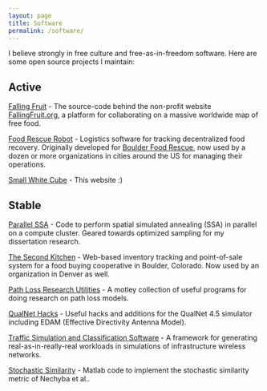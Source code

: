 ```yaml
---
layout: page
title: Software
permalink: /software/
---
```

I believe strongly in free culture and free-as-in-freedom software. Here are some open source projects I maintain:

## Active

[Falling Fruit](https://github.com/somerandomsequence/falling-fruit) - The source-code behind the non-profit 
website [FallingFruit.org](http://fallingfruit.org), a platform for collaborating on a massive worldwide map
of free food.

[Food Rescue Robot](http://github.com/somerandomsequence/food-rescue-robot) - Logistics software for tracking decentralized
food recovery. Originally developed for [Boulder Food Rescue](http://boulderfoodrescue.org), now used by a dozen or more 
organizations in cities around the US for managing their operations.

[Small White Cube](https://github.com/somerandomsequence/smallwhitecube) - This website :)

## Stable

[Parallel SSA](https://github.com/somerandomsequence/Parallel-SSA) - Code to perform spatial simulated annealing (SSA) in parallel on a compute cluster. Geared towards optimized sampling for my dissertation research.

[The Second Kitchen](https://code.google.com/p/tsk-webapp/) - Web-based inventory tracking and point-of-sale system for a food buying cooperative in Boulder, Colorado. Now used by an organization in Denver as well.

[Path Loss Research Utilities](/software/pl-software/pl_software_20110912.tar.gz) - A motley collection of useful programs for doing research on path loss models.

[QualNet Hacks](/software/qualnet-hacks/calebs_qualnet_hacks_latest.tar.gz) - Useful hacks and additions for the QualNet 4.5 simulator including EDAM (Effective Directivity Antenna Model).

[Traffic Simulation and Classification Software](/software/traffic-generation/traffic_generation_20090604.tar.gz) - A framework for generating real-as-in-really-real workloads in simulations of infrastructure wireless networks.

[Stochastic Similarity](http://www.cs.pdx.edu/~singh/software/similarity-0.1.tar.gz) - Matlab code to implement the stochastic similarity metric of Nechyba et al..

